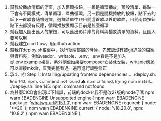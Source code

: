 1. 幫我於播放清單的浮窗，加入兩顆按鈕，一顆是循環播放，預設清單，每點一下會有不同模式，清單循環、單曲循環，另一顆是隨機播放的按鈕，點下去的話下一首歌會隨機選擇，選擇清單中非目前這首歌以外的歌曲，目前兩顆按鈕點下去都沒有反應，循環播放要顯示目前是甚麼循環
2. 幫我加入匯出匯入的按鈕，可以匯出影片庫的資料與播放清單的資料，且匯入要可以用
3. 幫我建立cicd flow，用github action
4. 幫我在deploy.sh檔案中，執行後端部屬的時候，先確認沒有被git追蹤的檔案與資料夾，例如vendor、writable、.env，.env看是不是加入從.env.example複製，另外兩個如果要composer安裝就安裝，writable應該可以直接mkdir，幫我完整看過一遍再進行調整修正
5. 承4，📦 Step 1: Installing/updating frontend dependencies...
./deploy.sh: line 143: npm: command not found
⚠️  npm ci failed, trying npm install...
./deploy.sh: line 145: npm: command not found
6. 為甚麼CICD會出現以下錯誤，前端的docker我不是改22版的node了嗎
npm warn EBADENGINE Unsupported engine {
npm warn EBADENGINE   package: 'whatwg-url@15.1.0',
npm warn EBADENGINE   required: { node: '>=20' },
npm warn EBADENGINE   current: { node: 'v18.20.8', npm: '10.8.2' }
npm warn EBADENGINE }